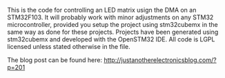 This is the code for controlling an LED matrix usign the DMA on an STM32F103. It will probably work with minor adjustments on any STM32 microcontroller, provided you setup the project using stm32cubemx in the same way as done for these projects.
Projects have been generated using stm32cubemx and developed with the OpenSTM32 IDE. All code is LGPL licensed unless stated otherwise in the file.

The blog post can be found here:
http://justanotherelectronicsblog.com/?p=201
